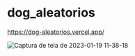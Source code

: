 # dog_aleatorios

https://dog-aleatorios.vercel.app/

![Captura de tela de 2023-01-19 11-38-18](https://user-images.githubusercontent.com/115439232/213470760-05073f64-23f5-4a61-b907-b758913ddf05.png)
